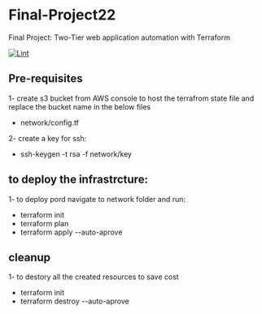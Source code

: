 # Final-Project22
Final Project: Two-Tier web application automation with Terraform

[![Lint](https://github.com/ACS730-Grp9/Final-Project22/actions/workflows/tflint.yml/badge.svg)](https://github.com/ACS730-Grp9/Final-Project22/actions/workflows/tflint.yml)

## Pre-requisites

1- create s3 bucket from AWS console to host the terrafrom state file and replace the bucket name in the below files 
  - network/config.tf

2- create a key for ssh:
 - ssh-keygen -t rsa -f network/key


## to deploy the infrastrcture:

1- to deploy pord navigate to network folder and run:
- terraform init
- terraform plan
- terraform apply --auto-aprove

## cleanup

1- to destory all the created resources to save cost
- terraform init
- terraform destroy --auto-aprove